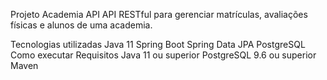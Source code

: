 Projeto Academia API
API RESTful para gerenciar matrículas, avaliações físicas e alunos de uma academia.

Tecnologias utilizadas
Java 11
Spring Boot
Spring Data JPA
PostgreSQL
Como executar
Requisitos
Java 11 ou superior
PostgreSQL 9.6 ou superior
Maven
